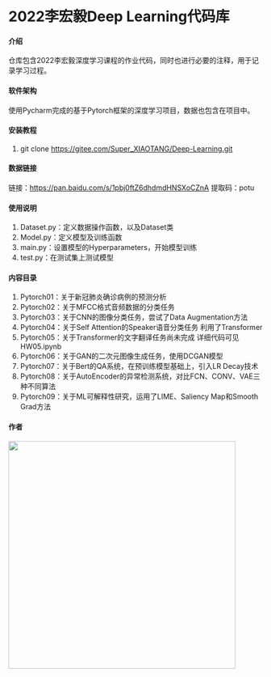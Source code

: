 # 2022李宏毅Deep Learning代码库

#### 介绍
仓库包含2022李宏毅深度学习课程的作业代码，同时也进行必要的注释，用于记录学习过程。



#### 软件架构
使用Pycharm完成的基于Pytorch框架的深度学习项目，数据也包含在项目中。


#### 安装教程

1.  git clone https://gitee.com/Super_XIAOTANG/Deep-Learning.git

#### 数据链接

链接：https://pan.baidu.com/s/1pbj0ftZ6dhdmdHNSXoCZnA 
提取码：potu 

#### 使用说明

1.  Dataset.py：定义数据操作函数，以及Dataset类
2.  Model.py：定义模型及训练函数
3.  main.py：设置模型的Hyperparameters，开始模型训练
4.  test.py：在测试集上测试模型

#### 内容目录

1.  Pytorch01：关于新冠肺炎确诊病例的预测分析
2.  Pytorch02：关于MFCC格式音频数据的分类任务
3.  Pytorch03：关于CNN的图像分类任务，尝试了Data Augmentation方法
4.  Pytorch04：关于Self Attention的Speaker语音分类任务 利用了Transformer
5.  Pytorch05：关于Transformer的文字翻译任务尚未完成 详细代码可见HW05.ipynb
6.  Pytorch06：关于GAN的二次元图像生成任务，使用DCGAN模型
7.  Pytorch07：关于Bert的QA系统，在预训练模型基础上，引入LR Decay技术
8.  Pytorch08：关于AutoEncoder的异常检测系统，对比FCN、CONV、VAE三种不同算法
9.  Pytorch09：关于ML可解释性研究，运用了LIME、Saliency Map和Smooth Grad方法

#### 作者

<img src="https://gitee.com/Super_XIAOTANG/Deep-Learning/raw/master/IMG/%E8%B5%B5%E5%B0%8F%E6%A3%A0@Super_XIAOTANG.jpg" width=450 height=450 />


